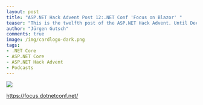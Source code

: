 ```yaml
---
layout: post
title: "ASP.NET Hack Advent Post 12:.NET Conf 'Focus on Blazor' "
teaser: "This is the twelfth post of the ASP.NET Hack Advent. Until December 24th I'm going to post a link to a good community resource per day and a few lines about it."
author: "Jürgen Gutsch"
comments: true
image: /img/cardlogo-dark.png
tags: 
- .NET Core
- ASP.NET Core
- ASP.NET Hack Advent
- Podcasts
---
```


![]({{site.baseurl}}/img/advent/advent.jpg)

https://focus.dotnetconf.net/

